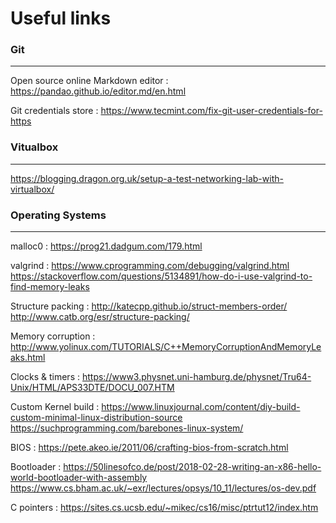# Useful links

### Git
---
Open source online Markdown editor : https://pandao.github.io/editor.md/en.html 

Git credentials store : https://www.tecmint.com/fix-git-user-credentials-for-https

### Vitualbox
---
https://blogging.dragon.org.uk/setup-a-test-networking-lab-with-virtualbox/

### Operating Systems
---
malloc0 :
https://prog21.dadgum.com/179.html

valgrind :
https://www.cprogramming.com/debugging/valgrind.html
https://stackoverflow.com/questions/5134891/how-do-i-use-valgrind-to-find-memory-leaks


Structure packing :
http://katecpp.github.io/struct-members-order/
http://www.catb.org/esr/structure-packing/


Memory corruption : 
http://www.yolinux.com/TUTORIALS/C++MemoryCorruptionAndMemoryLeaks.html

Clocks & timers :
https://www3.physnet.uni-hamburg.de/physnet/Tru64-Unix/HTML/APS33DTE/DOCU_007.HTM


Custom Kernel build :
https://www.linuxjournal.com/content/diy-build-custom-minimal-linux-distribution-source
https://suchprogramming.com/barebones-linux-system/


BIOS :
https://pete.akeo.ie/2011/06/crafting-bios-from-scratch.html


Bootloader :
https://50linesofco.de/post/2018-02-28-writing-an-x86-hello-world-bootloader-with-assembly
https://www.cs.bham.ac.uk/~exr/lectures/opsys/10_11/lectures/os-dev.pdf


C pointers :
https://sites.cs.ucsb.edu/~mikec/cs16/misc/ptrtut12/index.htm
